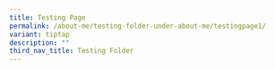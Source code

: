 ```yaml
---
title: Testing Page
permalink: /about-me/testing-folder-under-about-me/testingpage1/
variant: tiptap
description: ""
third_nav_title: Testing Folder
---
```

